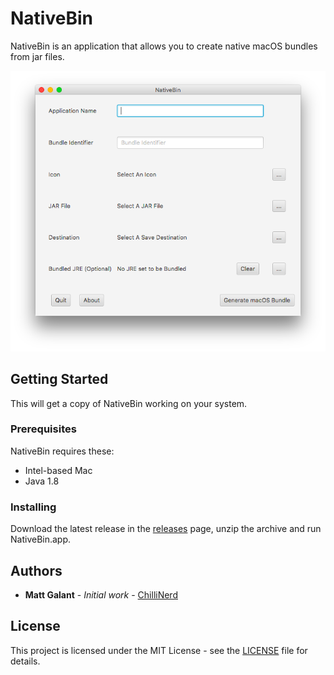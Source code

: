 # NativeBin
NativeBin is an application that allows you to create native macOS bundles from jar files.

![NativeBin](/screenshot.png)

## Getting Started

This will get a copy of NativeBin working on your system.

### Prerequisites

NativeBin requires these:

- Intel-based Mac
- Java 1.8

### Installing

Download the latest release in the [releases](https://github.com/MatthewGallant/NativeBin/releases) page, unzip the archive and run NativeBin.app.

## Authors

* **Matt Galant** - *Initial work* - [ChilliNerd](https://github.com/ChilliNerd)

## License

This project is licensed under the MIT License - see the [LICENSE](LICENSE) file for details.
